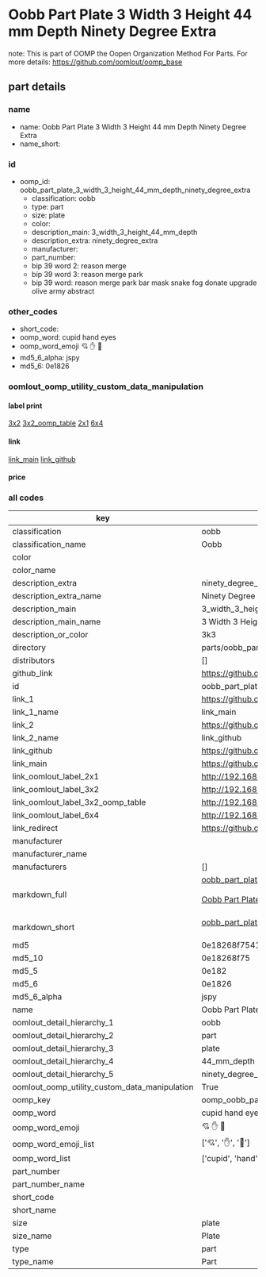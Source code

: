 # Oobb Part Plate 3 Width 3 Height 44 mm Depth Ninety Degree Extra  

note: This is part of OOMP the Oopen Organization Method For Parts. For more details: https://github.com/oomlout/oomp_base

##  part details
  







### name
* name: Oobb Part Plate 3 Width 3 Height 44 mm Depth Ninety Degree Extra
* name_short: 
### id
* oomp_id: oobb_part_plate_3_width_3_height_44_mm_depth_ninety_degree_extra
  * classification: oobb
  * type: part
  * size: plate
  * color: 
  * description_main: 3_width_3_height_44_mm_depth
  * description_extra: ninety_degree_extra
  * manufacturer: 
  * part_number: 
  * bip 39 word 2: reason merge
  * bip 39 word 3: reason merge park
  * bip 39 word: reason merge park bar mask snake fog donate upgrade olive army abstract

### other_codes
* short_code: 
* oomp_word: cupid hand eyes
* oomp_word_emoji :cupid: :hand: :eyes:
* md5_6_alpha: jspy
* md5_6: 0e1826






### oomlout_oomp_utility_custom_data_manipulation
#### label print
[3x2](http://192.168.1.245:1112/?label=oomp%20jspy)
[3x2_oomp_table](http://192.168.1.108:1112/?label=oomp%20jspy)
[2x1](http://192.168.1.242:1112/?label=oomp%20jspy)
[6x4](http://192.168.1.55:1112/?label=oomp%20jspy)    

#### link

[link_main](https://github.com/oomlout/oomlout_oomp_version_1_messy/tree/main/parts/oobb_part_plate_3_width_3_height_44_mm_depth_ninety_degree_extra) [link_github](https://github.com/oomlout/oomlout_oomp_version_1_messy/tree/main/parts/oobb_part_plate_3_width_3_height_44_mm_depth_ninety_degree_extra)                             

#### price







### all codes 
| key | value |  
| --- | --- |  
| classification | oobb |  
| classification_name | Oobb |  
| color |  |  
| color_name |  |  
| description_extra | ninety_degree_extra |  
| description_extra_name | Ninety Degree Extra |  
| description_main | 3_width_3_height_44_mm_depth |  
| description_main_name | 3 Width 3 Height 44 mm Depth |  
| description_or_color | 3k3 |  
| directory | parts/oobb_part_plate_3_width_3_height_44_mm_depth_ninety_degree_extra |  
| distributors | [] |  
| github_link | https://github.com/oomlout/oomlout_oomp_part_src/tree/main/parts/oobb_part_plate_3_width_3_height_44_mm_depth_ninety_degree_extra |  
| id | oobb_part_plate_3_width_3_height_44_mm_depth_ninety_degree_extra |  
| link_1 | https://github.com/oomlout/oomlout_oomp_version_1_messy/tree/main/parts/oobb_part_plate_3_width_3_height_44_mm_depth_ninety_degree_extra |  
| link_1_name | link_main |  
| link_2 | https://github.com/oomlout/oomlout_oomp_version_1_messy/tree/main/parts/oobb_part_plate_3_width_3_height_44_mm_depth_ninety_degree_extra |  
| link_2_name | link_github |  
| link_github | https://github.com/oomlout/oomlout_oomp_version_1_messy/tree/main/parts/oobb_part_plate_3_width_3_height_44_mm_depth_ninety_degree_extra |  
| link_main | https://github.com/oomlout/oomlout_oomp_version_1_messy/tree/main/parts/oobb_part_plate_3_width_3_height_44_mm_depth_ninety_degree_extra |  
| link_oomlout_label_2x1 | http://192.168.1.242:1112/?label=oomp%20jspy |  
| link_oomlout_label_3x2 | http://192.168.1.245:1112/?label=oomp%20jspy |  
| link_oomlout_label_3x2_oomp_table | http://192.168.1.108:1112/?label=oomp%20jspy |  
| link_oomlout_label_6x4 | http://192.168.1.55:1112/?label=oomp%20jspy |  
| link_redirect | https://github.com/oomlout/oomlout_oomp_version_1_messy/tree/main/parts/oobb_part_plate_3_width_3_height_44_mm_depth_ninety_degree_extra |  
| manufacturer |  |  
| manufacturer_name |  |  
| manufacturers | [] |  
| markdown_full | [oobb_part_plate_3_width_3_height_44_mm_depth_ninety_degree_extra](none)<br>[](none)<br>[Oobb Part Plate 3 Width 3 Height 44 Mm Depth Ninety Degree Extra](none)<br><br> |  
| markdown_short | [oobb_part_plate_3_width_3_height_44_mm_depth_ninety_degree_extra](none)<br><br> |  
| md5 | 0e18268f75410b4b34c4312740a2dd98 |  
| md5_10 | 0e18268f75 |  
| md5_5 | 0e182 |  
| md5_6 | 0e1826 |  
| md5_6_alpha | jspy |  
| name | Oobb Part Plate 3 Width 3 Height 44 mm Depth Ninety Degree Extra |  
| oomlout_detail_hierarchy_1 | oobb |  
| oomlout_detail_hierarchy_2 | part |  
| oomlout_detail_hierarchy_3 | plate |  
| oomlout_detail_hierarchy_4 | 44_mm_depth |  
| oomlout_detail_hierarchy_5 | ninety_degree_extra |  
| oomlout_oomp_utility_custom_data_manipulation | True |  
| oomp_key | oomp_oobb_part_plate_3_width_3_height_44_mm_depth_ninety_degree_extra |  
| oomp_word | cupid hand eyes |  
| oomp_word_emoji | :cupid: :hand: :eyes: |  
| oomp_word_emoji_list | [':cupid:', ':hand:', ':eyes:'] |  
| oomp_word_list | ['cupid', 'hand', 'eyes'] |  
| part_number |  |  
| part_number_name |  |  
| short_code |  |  
| short_name |  |  
| size | plate |  
| size_name | Plate |  
| type | part |  
| type_name | Part |  
